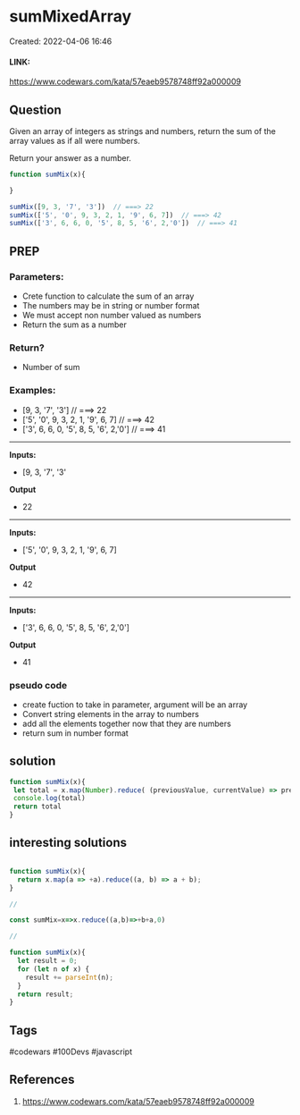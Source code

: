 # sumMixedArray
Created: 2022-04-06 16:46

#### LINK:
https://www.codewars.com/kata/57eaeb9578748ff92a000009
## Question
Given an array of integers as strings and numbers, return the sum of the array values as if all were numbers.

Return your answer as a number.

```javascript
function sumMix(x){

}

sumMix([9, 3, '7', '3'])  // ===> 22
sumMix(['5', '0', 9, 3, 2, 1, '9', 6, 7])  // ===> 42
sumMix(['3', 6, 6, 0, '5', 8, 5, '6', 2,'0'])  // ===> 41

```


## PREP
### Parameters:
- Crete function to calculate the sum of an array
- The numbers may be in string or number format
- We must accept non number valued as numbers
- Return the sum as a number

### Return?
- Number of sum




### Examples:
- [9, 3, '7', '3']  // ===> 22
- ['5', '0', 9, 3, 2, 1, '9', 6, 7]  // ===> 42
- ['3', 6, 6, 0, '5', 8, 5, '6', 2,'0']  // ===> 41
____________
**Inputs:**
-   [9, 3, '7', '3'

**Output**
-   22
____________
**Inputs:**
-    ['5', '0', 9, 3, 2, 1, '9', 6, 7]

**Output**
-   42
____________
**Inputs:**
-   ['3', 6, 6, 0, '5', 8, 5, '6', 2,'0']

**Output**
-   41


### pseudo code
- create fuction to take in parameter, argument will be an array
- Convert string elements in the array to numbers
- add all the elements together now that they are numbers
- return sum in number format

## solution
```javascript
function sumMix(x){
 let total = x.map(Number).reduce( (previousValue, currentValue) => previousValue + currentValue, 0 );
 console.log(total)
 return total
}
```

## interesting solutions
```javascript

function sumMix(x){
  return x.map(a => +a).reduce((a, b) => a + b);
}

// 

const sumMix=x=>x.reduce((a,b)=>+b+a,0)

//

function sumMix(x){
  let result = 0;
  for (let n of x) {
    result += parseInt(n);
  }
  return result;
}

```

## Tags
#codewars #100Devs #javascript 

## References
1. https://www.codewars.com/kata/57eaeb9578748ff92a000009
